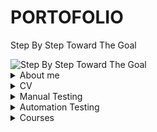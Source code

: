 # PORTOFOLIO
Step By Step Toward The Goal



<picture>
 <img alt="Step By Step Toward The Goal"  src="https://i.postimg.cc/dVdnF4s2/Screenshot-1.png">
</picture>


<details>
<summary>About me</summary>
 
 
 
 
<picture>
<img alt="Step By Step Toward The Goal"  src="https://i.postimg.cc/PrrBtXz4/Screenshot-4.png">
</picture>

 

I am a positive-thinking person who possesses two sides of power. On one hand, I am organised, structured and attentive to detail due to my background as electronic enginner and manual tester. And on the other, due to my personality, I love to communicate with people and solve problems.I believe that so far I have formed a knowledge base, a way of thinking, which will help me to progress in my career in the future.
I am a punctual person with good communication skills, as a result I integrate extremely easily in a group. I like to learn different new things, to apply them and I can say that I am one of the people oriented towards evolution, progress, everything acquired through the accumulation of knowledge and skills.
I like to respond to the challenge of new situations and I am convinced that I will be able to successfully meet the requirements of the job, because I am a dynamic, creative person, with a strategic and  communicative thinking.
If you consider that I am a candidate who meets the requirements for the position offered, I expect you to contact me by e-mail or telephone number to determine the details of our future collaboration.
</details>




<details>
<summary>CV</summary>
</details>



<details>
<summary>Manual Testing</summary>
 
 # CONTENT
 
 [CHECK IT OUT](https://github.com/PopaGeorgianVictor/PORTOFOLIO#check-it-out)
    
 [Test Planning](https://github.com/PopaGeorgianVictor/PORTOFOLIO#test-planning)
   * [Analize the product](https://github.com/PopaGeorgianVictor/PORTOFOLIO#analize-the-product)
   * [Develop Test Strategy](https://github.com/PopaGeorgianVictor/PORTOFOLIO#develop-test-strategy)
        - [Evaluate Situation](https://github.com/PopaGeorgianVictor/PORTOFOLIO#1-evaluate-situation)
        - [Identify Testing Type](https://github.com/PopaGeorgianVictor/PORTOFOLIO#2--identify-testing-type)
        - [Document Risk & Issues](https://github.com/PopaGeorgianVictor/PORTOFOLIO#3-document-risk--issues)
        - [Create Test Logistics](https://github.com/PopaGeorgianVictor/PORTOFOLIO#4-create-test-logistics)
   * [Define Test Objective](https://github.com/PopaGeorgianVictor/PORTOFOLIO#define-test-objective) 
   * [Define Test Criteria](https://github.com/PopaGeorgianVictor/PORTOFOLIO#define-test-criteria)
        - [Entry Criteria - definition on done](https://github.com/PopaGeorgianVictor/PORTOFOLIO#entry-criteria---definition-on-done)
        - [Exit Criteria - definition on ready](https://github.com/PopaGeorgianVictor/PORTOFOLIO#exit-criteria---definition-on-ready)
 
 [Test Analysis & Design](https://github.com/PopaGeorgianVictor/PORTOFOLIO#test-analysis--design)  
 
 [Test Implementations](https://github.com/PopaGeorgianVictor/PORTOFOLIO#test-implementations) 
 
 [Test Executation](https://github.com/PopaGeorgianVictor/PORTOFOLIO#test-executation) 
 
 [Bug Life Cycle](https://github.com/PopaGeorgianVictor/PORTOFOLIO#bug-life-cycle) 
 
 
 # CHECK IT OUT
 
[CHECK IT OUT](https://docs.google.com/spreadsheets/d/1HIpymEp777sx4xhyFXULMb06Nswx47x6xFSXpTJRZws/edit#gid=960777853)

  * can create test planning 
  * can create bug report
  * can perform manual functional and usability testing of web applications
  * can create test cases and execute them in a test management tool
  * can create bug reports for the defects found and link them with the appropriate requirement
  * can analyze efficiently functional documentation and point out the right questions to ensure that defects are found early
  * can apply test design techniques such as boundary value analisys, equivalence paritioning to derive test cases
  * gained hands-on experience by web testing applications 
  * familiar with Agile Methodology
 
 
 ## Test Planning
 
 
 <picture>
 <img alt="Step By Step Toward The Goal"  src="https://i.postimg.cc/qR27LLFQ/Screenshot-2.png">
</picture>
 
 
 ### Analize the product
       
 * Who will use the website ?
 * What is it used for ?
 * How will it work ?
 * What are software/ hardware the product uses ?
 
  <picture>
 <img alt="Step By Step Toward The Goal"  src="https://i.postimg.cc/Bvz0KKQp/Screenshot-3.png">
</picture>
 
 
 ###  Develop Test Strategy
 
 <picture>
 <img alt="Step By Step Toward The Goal"  src="https://i.postimg.cc/L63gBCpX/Screenshot-1.png">
</picture>
 
 
 #### 1. Evaluate Situation
  
 * the components of the system to be tested are defined as “in scope“ -  Functional Testing, Api Testing
 * the components of the system that will not be tested also need to be clearly defined as being “out of scope.” -  Database Testing, hardware & any other external interfaces
 
 #### 2.  Identify Testing Type
 
  <picture>
 <img alt="Step By Step Toward The Goal"  src="https://i.postimg.cc/NFq08YnV/Screenshot-2.png">
</picture>
 
 
 #### 3. Document Risk & Issues
 
 |Risk   | 	Mitigation  |
|-----:|---------------|
| Team member lack the required skills for website testing     |      Plan training course to skill up your members          |
|     The project schedule is too tight; it’s hard to complete this project on time |     Set test priority for each of the test activity        |
|    A lack of cooperation negatively affects your employees’ productivity   |      Encourage each team member in his task, and inspire them to greater efforts.       |
 |     Wrong budget estimate and cost overruns |          Establish the scope before beginning work, pay a lot of attention to project planning and constantly track and measure the progress    |

 #### 4. Create Test Logistics

 ##### 4.1 Who will test ?   
 
 * ability to understand customers point of view
 * strong desire for quality
 * attention to detail
 * good cooperation
 
 ##### 4.2 When will the test occur ?
 
 <picture>
 <img alt="Step By Step Toward The Goal"  src="https://i.postimg.cc/P5kW4p9X/Screenshot-3.png">
 </picture>
 
 
  ###  Define Test Objective
  
  * checking that whether website  functionality is working as expected without any error or bugs in real business environment
  * check that the external interface of the website such as UI is working as expected and & meet the customer need
  * verify the usability of the website
 
 ### Define Test Criteria
 
 ####  Entry Criteria - definition on done
 ####  Exit Criteria - definition on ready
 
  <picture>
 <img alt="Step By Step Toward The Goal"  src="https://i.postimg.cc/WzXTQDjJ/Screenshot-1.png">
 </picture>
 
 ## Test Analysis & Design
  
   * reviewing the test basis (such as requirements, software integrity level1(risk level), risk analysis reports, architecture, design, interface specifications)
   * evaluating testability of the test basis and test objects
   * identifying and prioritizing test conditions based on analysis of test items, the specification, behavior and structure of the software
   * designing and prioritizing high level test cases
   * identifying necessary test data to support the test conditions and test cases
   * designing the test environment setup and identifying any required infrastructure and tools
   * creating bi-directional traceability between test basis and test cases
 
  <picture>
 <img alt="Step By Step Toward The Goal"  src="https://i.postimg.cc/rpfGwTcX/Screenshot-2.png">
 </picture>
 
 ## Test Implementations
 
 * ensuring that the test environment is in place
 * ensuring every test case is well documented and reviewed
 * putting test environment in a state of readiness
 * checking against explicit and implicit entry criteria for the specified test level
 * describing test environment as well as test data in great detail
 * performing code acceptance check by running it on test environment
 
 
  ## Test Executation
 
  * PASS: test procedure is executed and the expected result is satisfied
  * FAIL: test procedure is executed and the expected result is not satisfied
  * INCONCLUSIVE: test procedure is executed and requires further analysis to have a clear result
  * BLOCK: test procedure cannot be executed due to the fact that at least one of the test case preconditions are not met
  * DEFERED: test procedure is not executed yet and deferred for a future test cycle/release for execution
  * IN PROGRESS: test procedure is currently being executed
  
 <picture>
 <img alt="Step By Step Toward The Goal"  src="https://i.postimg.cc/1XK5ntkR/Screenshot-1.png">
 </picture>
 
 
  ## Bug Life Cycle
 
 
 <picture>
 <img alt="Step By Step Toward The Goal"  src="https://i.postimg.cc/Wbqz2N3Z/Screenshot-2.png">
 </picture>
</details>

<details>
<summary>Automation Testing</summary>

 # CONTENT
 
 [CHECK IT OUT](https://github.com/PopaGeorgianVictor/PORTOFOLIO#check-it-out)
 

 [Variables. Data Types](https://github.com/PopaGeorgianVictor/PORTOFOLIO#variables-data-types)
   * [Basic rules for naming variables](https://github.com/PopaGeorgianVictor/PORTOFOLIO#basic-rules-for-naming-variables)
   * [Type() Function](https://github.com/PopaGeorgianVictor/PORTOFOLIO#type-function)
   * [String Format and Input Function](https://github.com/PopaGeorgianVictor/PORTOFOLIO#string-format-and-input-function)
 
  [Operators](https://github.com/PopaGeorgianVictor/PORTOFOLIO#operators)
   * [Arithmetic operators](https://github.com/PopaGeorgianVictor/PORTOFOLIO#arithmetic-operators)
   * [Assignment operators](https://github.com/PopaGeorgianVictor/PORTOFOLIO#assignment-operators)
   * [Comparison operators](https://github.com/PopaGeorgianVictor/PORTOFOLIO#comparison-operators)
   * [Logical operators](https://github.com/PopaGeorgianVictor/PORTOFOLIO#logical-operators)
   * [Identity operators](https://github.com/PopaGeorgianVictor/PORTOFOLIO#identity-operators)
   * [Membership operators](https://github.com/PopaGeorgianVictor/PORTOFOLIO#membership-operators)
   * [Bitwise operators](https://github.com/PopaGeorgianVictor/PORTOFOLIO#bitwise-operators)
 
 [Conditionals](https://github.com/PopaGeorgianVictor/PORTOFOLIO#conditionals)
   * [IF statement](https://github.com/PopaGeorgianVictor/PORTOFOLIO#we-can-only-use-if-statement-)
   * [IF and ELSE statements](https://github.com/PopaGeorgianVictor/PORTOFOLIO#we-can-use-if-and-else-statements-together-)
   * [IF ELIF and ELSE statements](https://github.com/PopaGeorgianVictor/PORTOFOLIO#we-can-use-one-or-more-elif-with-if-and-else-statements-)
   * [For Loop With If Statement](https://github.com/PopaGeorgianVictor/PORTOFOLIO#for-loop-with-if-statement)
   * [And / Or Operators with If Else](https://github.com/PopaGeorgianVictor/PORTOFOLIO#using-and--or-operators-with-python-if-else)
   * [Nested If Statements](https://github.com/PopaGeorgianVictor/PORTOFOLIO#nested-if-statements)
 
 [Lists](https://github.com/PopaGeorgianVictor/PORTOFOLIO#lists)
   * [Basics](https://github.com/PopaGeorgianVictor/PORTOFOLIO#basics)
   * [Methods](https://github.com/PopaGeorgianVictor/PORTOFOLIO#methods)
   * [Creation](https://github.com/PopaGeorgianVictor/PORTOFOLIO#creation)
   * [Type Function](https://github.com/PopaGeorgianVictor/PORTOFOLIO#type-function-1)
   * [The list() Constructor](https://github.com/PopaGeorgianVictor/PORTOFOLIO#the-list-constructor)
   * [Length](https://github.com/PopaGeorgianVictor/PORTOFOLIO#length)
   * [Access List Items](https://github.com/PopaGeorgianVictor/PORTOFOLIO#access-list-items)
   * [Check if Item Exists](https://github.com/PopaGeorgianVictor/PORTOFOLIO#check-if-item-exists)
   * [Change Item Value](https://github.com/PopaGeorgianVictor/PORTOFOLIO#change-item-value)
   * [Change a Range of Item Values](https://github.com/PopaGeorgianVictor/PORTOFOLIO#change-a-range-of-item-values)
   * [Insert Items](https://github.com/PopaGeorgianVictor/PORTOFOLIO#insert-items)
   * [Add Item](https://github.com/PopaGeorgianVictor/PORTOFOLIO#add-item)
   * [Remove Item](https://github.com/PopaGeorgianVictor/PORTOFOLIO#remove-item)
   * [Remove Specified Index](https://github.com/PopaGeorgianVictor/PORTOFOLIO#remove-specified-index)
   * [Delete](https://github.com/PopaGeorgianVictor/PORTOFOLIO#delete)
   * [Clear](https://github.com/PopaGeorgianVictor/PORTOFOLIO#clear)
   * [Loop Through a List](https://github.com/PopaGeorgianVictor/PORTOFOLIO#loop-through-a-list)
   * [Loop Through the Index Numbers](https://github.com/PopaGeorgianVictor/PORTOFOLIO#loop-through-the-index-numbers)
   * [Using a While Loop](https://github.com/PopaGeorgianVictor/PORTOFOLIO#using-a-while-loop)
   * [Looping Using List Comprehension](https://github.com/PopaGeorgianVictor/PORTOFOLIO#looping-using-list-comprehension)
   * [List Comprehension](https://github.com/PopaGeorgianVictor/PORTOFOLIO#list-comprehension)
   * [Sorting](https://github.com/PopaGeorgianVictor/PORTOFOLIO#sorting)
   * [Copy](https://github.com/PopaGeorgianVictor/PORTOFOLIO#copy)
   * [Join](https://github.com/PopaGeorgianVictor/PORTOFOLIO#join)
 
 [Tuples](https://github.com/PopaGeorgianVictor/PORTOFOLIO#tuples)
   * [Basics](https://github.com/PopaGeorgianVictor/PORTOFOLIO#basics-1)
   * [Creation](https://github.com/PopaGeorgianVictor/PORTOFOLIO#creation-1)
   * [Length](https://github.com/PopaGeorgianVictor/PORTOFOLIO#length-1)
   * [Access Tuple Items](https://github.com/PopaGeorgianVictor/PORTOFOLIO#access-tuple-items)
   * [Update](https://github.com/PopaGeorgianVictor/PORTOFOLIO#update)
   * [Remove](https://github.com/PopaGeorgianVictor/PORTOFOLIO#remove)
   * [Unpack](https://github.com/PopaGeorgianVictor/PORTOFOLIO#unpack)
   * [Loop](https://github.com/PopaGeorgianVictor/PORTOFOLIO#loop)
   * [Join](https://github.com/PopaGeorgianVictor/PORTOFOLIO#join-1)
   * [Methods](https://github.com/PopaGeorgianVictor/PORTOFOLIO#methods-1)
 
 
 [Sets](https://github.com/PopaGeorgianVictor/PORTOFOLIO#sets)
   * [Basics](https://github.com/PopaGeorgianVictor/PORTOFOLIO#basics-2)
   * [Creation](https://github.com/PopaGeorgianVictor/PORTOFOLIO#creation-2)
   * [Length](https://github.com/PopaGeorgianVictor/PORTOFOLIO#length-2)
   * [Access Set Items](https://github.com/PopaGeorgianVictor/PORTOFOLIO#access-set-items)
   * [Add Items](https://github.com/PopaGeorgianVictor/PORTOFOLIO#add-items)
   * [Remove](https://github.com/PopaGeorgianVictor/PORTOFOLIO#remove-1)
   * [Loop](https://github.com/PopaGeorgianVictor/PORTOFOLIO#loop-1)
   * [Join](https://github.com/PopaGeorgianVictor/PORTOFOLIO#join-2)
   * [Methods](https://github.com/PopaGeorgianVictor/PORTOFOLIO#methods-2)
   
 
 
   
  
        
        
 
 
  
 # CHECK IT OUT
 
[CHECK IT OUT](https://github.com/PopaGeorgianVictor/HOMEWORK)
 
 * knowledge about Python Programming
 * able to write simple functions and algorithms
 * able to comprehend easy codes
 * knowledge about OOP
 * knowledge about Selenium WebDriver
 * knowledge about API Testing
 * knowledge about BDD
 * develop framework for automated testing
 * working with PyCharm IDE
 
   <picture>
 <img alt="Step By Step Toward The Goal"  src="https://i.postimg.cc/s2z3dhx6/Screenshot-1.png">
 </picture>
 
 
 # Variables. Data Types 
 
 <picture>
 <img alt="Step By Step Toward The Goal"  src="https://i.postimg.cc/28KSLy6T/Screenshot-1.png">
 </picture>
 
 * python variables are the containers that we store data values in them
 * when we assing this value, the variable is automatically created
 * we can assign a number, a string, a list, a tuple, a set, a dictionary  to python variables
 * we can change the value of a variable multiple times in our code
 * while we assign a value to the variables, if it is the same value, we can do this in one line
 * variables can be overwritten
 * data types are properties of variables, functions or methods that instruct the system about the stored value (for variables) or the returned result (for functions and    methods)
 
 
 <picture>
 <img alt="Step By Step Toward The Goal"  src="https://i.postimg.cc/cLdPZyfW/Screenshot-1.png">
 </picture>
 
 
 <picture>
 <img alt="Step By Step Toward The Goal"  src="https://i.postimg.cc/cLfPG1vX/Screenshot-1.png">
 </picture>
 
 
 <picture>
 <img alt="Step By Step Toward The Goal"  src="https://i.postimg.cc/Rh3c5FZF/Screenshot-3.png">
 </picture>
 
 
 <picture>
 <img alt="Step By Step Toward The Goal"  src="https://i.postimg.cc/zXwX0NJY/Screenshot-1.png">
 </picture>
 
## Basic rules for naming variables:

* it must start with a lowercase letter
* it must not have spaces - if the variable name consists of several words, then the variable name can follow the camelCase or snake_case format
* it must not start with numbers
* it must not start with special characters
 
  
 <picture>
 <img alt="Step By Step Toward The Goal"  src="https://i.postimg.cc/pXMD1KFh/Screenshot-2.png">
 </picture>

 
 ## Type() Function
 
  <picture>
 <img alt="Step By Step Toward The Goal"  src="https://i.postimg.cc/fRN7rm1q/Screenshot-1.png">
 </picture>
 
 
 ## String Format and Input Function
 
   <picture>
 <img alt="Step By Step Toward The Goal"  src="https://i.postimg.cc/1tZRw0XP/Screenshot-1.png">
 </picture>


# Operators
 
 ## There are different python operators. We can divide them into seven categories like below:
 
  
 * Arithmetic operators
 * Assignment operators
 * Comparison operators
 * Logical operators
 * Identity operators
 * Membership operators
 * Bitwise operators
 
 ##  Arithmetic operators
 <picture>
 <img alt="Step By Step Toward The Goal"  src="https://i.postimg.cc/4NHJ40yS/Screenshot-1.png">
 </picture>
 
 ## Assignment operators
 
 <picture>
 <img alt="Step By Step Toward The Goal"  src="https://i.postimg.cc/pX81VNbr/Screenshot-1.png">
 </picture>
 
 ## Comparison operators
 
 <picture>
 <img alt="Step By Step Toward The Goal"  src="https://i.postimg.cc/Jtw63xJR/Screenshot-1.png">
 </picture>
 
 ## Logical operators
 
 ### To combine conditional statements, we use python logical operators. There are three logical operators in python. These are:
 
 * and operator returns True, if both statements are true
 * or operator returns True, if one of the statements is true
 * not operator reverse the result, returns False if the result is true
 
 <picture>
 <img alt="Step By Step Toward The Goal"  src="https://i.postimg.cc/437mh1J8/317014639-5554931907888785-2170159366802940526-n.jpg">
 </picture>
 
   
 <picture>
 <img alt="Step By Step Toward The Goal"  src="https://i.postimg.cc/Dzn77dSJ/Screenshot-1.png">
 </picture>
 
 
 ## Identity operators
 
 ### Python Identity Operators are the operators that are used to compare the objects. This is not only a comparison about their value, but also their location in the memory. These operators check that if they are the same object or not. Below, you can find these Python Identity Operators
 
 * is operator checks that if both objects are the same object. If yes, it returns True
 * is not operator checks that if both objects are different objects. If yes, it returns True
 
 <picture>
 <img alt="Step By Step Toward The Goal"  src="https://i.postimg.cc/C1HNW8R4/Screenshot-1.png">
 </picture>
 
 
 ## Membership operators
 
 ### Python Membership Operators are used to check the members of a sequence. To do this, it uses two operators:
 
 * in operator returns True, if it finds the value as a member in the sequence
 * not in operator return True, if it do not find the value as a members in the sequence
 
  <picture>
 <img alt="Step By Step Toward The Goal"  src="https://i.postimg.cc/htgRQkmy/Screenshot-1.png">
 </picture>
 
 
 ## Bitwise operators
 
 ### Lastly, we will talk about Bitwise operators of python. These operators are used to compare binary numbers in python programming
 
 * & AND   - Sets each bit to 1 if both bits are 1
 * | OR    - Sets each bit to 1 if one of two bits is 1
 * ^ XOR   -  Sets each bit to 1 if only one of two bits is 1 
 * ~ NOT   -  Inverts all the bits
 * '<<' Zero fill left shift  - Shift left by pushing zeros in from the right and let the leftmost bits fall off
 * '>>' Signed right shift  - Shift right by pushing copies of the leftmost bit in from the left, and let the rightmost bits fall off
 
 
 # Conditionals
 
 <picture>
 <img alt="Step By Step Toward The Goal"  src="https://i.postimg.cc/fTSYSFs9/Screenshot-1.png">
 </picture>
 
 * in Python one of the most used statements is Python If Else or Python Else If statements
 * with these statements we check special conditions and according to this condition, we do something
 * the usage of this statements can be differently like below
 
 ## We can only use if statement :
 
 <picture>
 <img alt="Step By Step Toward The Goal"  src="https://i.postimg.cc/GtLbY9Hp/Screenshot-2.png">
 </picture>
 
 
 
 <picture>
 <img alt="Step By Step Toward The Goal"  src="https://i.postimg.cc/N0pRh2m6/Screenshot-2.png">
 </picture>
 
 ### We can use if and else statements together :
 
 <picture>
 <img alt="Step By Step Toward The Goal"  src="https://i.postimg.cc/BnDRS4n7/Screenshot-1.png">
 </picture>
 
  <picture>
 <img alt="Step By Step Toward The Goal"  src="https://i.postimg.cc/J4Z7HwTv/Screenshot-1.png">
 </picture>

 
  <picture>
 <img alt="Step By Step Toward The Goal"  src="https://i.postimg.cc/zGdf8C2G/Screenshot-2.png">
 </picture>
 
  <picture>
 <img alt="Step By Step Toward The Goal"  src="https://i.postimg.cc/SxnBYcNs/Screenshot-1.png">
 </picture>
 
 
 ## We can use one or more elif with if and else statements :
 
 <picture>
 <img alt="Step By Step Toward The Goal"  src="https://i.postimg.cc/029Zb4qn/Screenshot-1.png">
 </picture>
 
 <picture>
 <img alt="Step By Step Toward The Goal"  src="https://i.postimg.cc/d0WpQKfz/Screenshot-3.png">
 </picture>
 
 <picture>
 <img alt="Step By Step Toward The Goal"  src="https://i.postimg.cc/NFvt6cx5/Screenshot-1.png">
 </picture>
 
  <picture>
 <img alt="Step By Step Toward The Goal"  src="https://i.postimg.cc/zvYLV4bk/Screenshot-1.png">
 </picture>
 
 <picture>
 <img alt="Step By Step Toward The Goal"  src="https://i.postimg.cc/T1QRfsr1/Screenshot-2.png">
 </picture>
 
 ## For Loop With If Statement 
 
 <picture>
 <img alt="Step By Step Toward The Goal"  src="https://i.postimg.cc/Gm09hWDg/Screenshot-4.png">
 </picture>
 
 
  <picture>
 <img alt="Step By Step Toward The Goal"  src="https://i.postimg.cc/9FQsw0dr/Screenshot-1.png">
 </picture>
 
   <picture>
 <img alt="Step By Step Toward The Goal"  src="https://i.postimg.cc/c4ZtRKTM/Screenshot-2.png">
 </picture>
 
 ## Using And / Or Operators with Python If Else 
 
 * sometimes we need to check one more condition in the if statements(there are two operators that we us efor this purposes, one of them is “and”, the other one is “or”)
 * with “and” operator, we check the given conditions and if both the conditions are provided, then the body of the if statement runs
 * with “or” operator, we check the given conditions and if one of them is provided, then the body of the if statament runs
 
 <picture>
 <img alt="Step By Step Toward The Goal"  src="https://i.postimg.cc/vHg9HRPC/Screenshot-3.png">
 </picture>
 


  <picture>
 <img alt="Step By Step Toward The Goal"  src="https://i.postimg.cc/ZRh2J9Gn/Screenshot-1.png">
 </picture>
 
 
 
 ## Nested If Statements
 
 * nested If Statements are the if statemetns used in another if statements
 * we can use multiple if statements inside another if statements
 
 
  <picture>
 <img alt="Step By Step Toward The Goal"  src="https://i.postimg.cc/zBscxyj8/Screenshot-1.png">
 </picture>
 
   <picture>
 <img alt="Step By Step Toward The Goal"  src="https://i.postimg.cc/FRNf3pt4/Screenshot-2.png">
 </picture>
 
   <picture>
 <img alt="Step By Step Toward The Goal"  src="https://i.postimg.cc/YqKSW8Qy/Screenshot-3.png">
 </picture>
 
 # Lists
 
 
 ## Basics
 
 * list is created with a Square Brackets []
 * the items belong to this list is added into these square brackets with commas (,)
 * list items are ordered(items have a defined order, and that order will not change) 
 * list items are changeable(we can change, add, and remove items in a list after it has been created)
 * allow duplicate values(since lists are indexed, lists can have items with the same value)
 * list items are indexed, the first item has index [0], the second item has index [1] etc.
 
 ## Methods
 
  <picture>
 <img alt="Step By Step Toward The Goal"  src="https://i.postimg.cc/MZy3Y6xV/Screenshot-3.png">
 </picture>
 
 ## Creation
 
 <picture>
 <img alt="Step By Step Toward The Goal"  src="https://i.postimg.cc/g2Hzq93B/Screenshot-7.png">
 </picture>
 
  <picture>
 <img alt="Step By Step Toward The Goal"  src="https://i.postimg.cc/4xWS6wFT/Screenshot-8.png">
 </picture>
 
 ## Type Function
 
  <picture>
 <img alt="Step By Step Toward The Goal"  src="https://i.postimg.cc/HWrGzrqy/Screenshot-1.png">
 </picture>
 
 ## The list() Constructor
 
   <picture>
 <img alt="Step By Step Toward The Goal"  src="https://i.postimg.cc/dtqJBs9P/Screenshot-2.png">
 </picture>
 
 
 ## Length 
 
 <picture>
 <img alt="Step By Step Toward The Goal"  src="https://i.postimg.cc/bYSbBMjp/Screenshot-1.png">
 </picture>
 
 ## Access List Items
 
  <picture>
 <img alt="Step By Step Toward The Goal"  src="https://i.postimg.cc/132XWBMg/Screenshot-3.png">
 </picture>
 
   <picture>
 <img alt="Step By Step Toward The Goal"  src="https://i.postimg.cc/DfrCnYXT/Screenshot-4.png">
 </picture>
 
  <picture>
 <img alt="Step By Step Toward The Goal"  src="https://i.postimg.cc/xCMS0yK4/Screenshot-1.png">
 </picture>
 
   <picture>
 <img alt="Step By Step Toward The Goal"  src="https://i.postimg.cc/rm1FhLYs/Screenshot-2.png">
 </picture>
 
 
   <picture>
 <img alt="Step By Step Toward The Goal"  src="https://i.postimg.cc/LXDh9pk7/Screenshot-3.png">
 </picture>
 
 
   <picture>
 <img alt="Step By Step Toward The Goal"  src="https://i.postimg.cc/LXDh9pk7/Screenshot-3.png">
 </picture>
 
 ## Check if Item Exists
 
   <picture>
 <img alt="Step By Step Toward The Goal"  src="https://i.postimg.cc/d0v4p25B/Screenshot-1.png">
 </picture>
 
 ## Change Item Value
 
   <picture>
 <img alt="Step By Step Toward The Goal"  src="https://i.postimg.cc/7YSxN4d2/Screenshot-2.png">
 </picture>
 
 ## Change a Range of Item Values
 
  <picture>
 <img alt="Step By Step Toward The Goal"  src="https://i.postimg.cc/7YSxN4d2/Screenshot-2.png">
 </picture>
 
  <picture>
 <img alt="Step By Step Toward The Goal"  src="https://i.postimg.cc/GhnBRX1v/Screenshot-1.png">
 </picture>
 
  <picture>
 <img alt="Step By Step Toward The Goal"  src="https://i.postimg.cc/QMf5x1qh/Screenshot-2.png">
 </picture>
 
 ## Insert Items
 
  <picture>
 <img alt="Step By Step Toward The Goal"  src="https://i.postimg.cc/fTxNdhgg/Screenshot-3.png">
 </picture>
 
 
 
  ## Add Item
 
  <picture>
 <img alt="Step By Step Toward The Goal"  src="https://i.postimg.cc/Qx4FNJD0/Screenshot-1.png">
 </picture>
 
 ## Remove Item
 
  <picture>
 <img alt="Step By Step Toward The Goal"  src="https://i.postimg.cc/J4fWQs5R/Screenshot-2.png">
 </picture>
 
 ## Remove Specified Index
 
  <picture>
 <img alt="Step By Step Toward The Goal"  src="https://i.postimg.cc/nLdjtm47/Screenshot-4.png">
 </picture>
 
 ## Delete 
 
  <picture>
 <img alt="Step By Step Toward The Goal"  src="https://i.postimg.cc/26cKv046/Screenshot-5.png">
 </picture>
 
 ## Clear 
 
  <picture>
 <img alt="Step By Step Toward The Goal"  src="https://i.postimg.cc/j5bmRGcp/Screenshot-1.png">
 </picture>
 
 ## Loop Through a List
 
  <picture>
 <img alt="Step By Step Toward The Goal"  src="https://i.postimg.cc/3x2Z3Wqw/Screenshot-2.png">
 </picture>
 
 ## Loop Through the Index Numbers
 
  <picture>
 <img alt="Step By Step Toward The Goal"  src="https://i.postimg.cc/tCx3zYpz/Screenshot-3.png">
 </picture>
 
 ## Using a While Loop
 
  <picture>
 <img alt="Step By Step Toward The Goal"  src="https://i.postimg.cc/prGPh21h/Screenshot-4.png">
 </picture>
 
 ## Looping Using List Comprehension
 
  <picture>
 <img alt="Step By Step Toward The Goal"  src="https://i.postimg.cc/8zg0d8Qj/Screenshot-5.png">
 </picture>
 
 ## List Comprehension
 
 
  <picture>
 <img alt="Step By Step Toward The Goal"  src="https://i.postimg.cc/nLb9ckm8/Screenshot-6.png">
 </picture>

  <picture>
 <img alt="Step By Step Toward The Goal"  src="https://i.postimg.cc/NGDX7Syp/Screenshot-7.png">
 </picture>
 
  <picture>
 <img alt="Step By Step Toward The Goal"  src="https://i.postimg.cc/mrWhGyzP/Screenshot-1.png">
 </picture>
 
  <picture>
 <img alt="Step By Step Toward The Goal"  src="https://i.postimg.cc/SNpyRxQP/Screenshot-2.png">
 </picture>
 
  <picture>
 <img alt="Step By Step Toward The Goal"  src="https://i.postimg.cc/137hGmPs/Screenshot-3.png">
 </picture>
 
  <picture>
 <img alt="Step By Step Toward The Goal"  src="https://i.postimg.cc/tC9L8Z49/Screenshot-4.png">
 </picture>
 
  <picture>
 <img alt="Step By Step Toward The Goal"  src="https://i.postimg.cc/7PnR1HMd/Screenshot-5.png">
 </picture>
 
  <picture>
 <img alt="Step By Step Toward The Goal"  src="https://i.postimg.cc/SxM7rVbR/Screenshot-6.png">
 </picture>
 
 ## Sorting
 
   <picture>
 <img alt="Step By Step Toward The Goal"  src="https://i.postimg.cc/5ywNB8QQ/Screenshot-3.png">
 </picture>
 
   <picture>
 <img alt="Step By Step Toward The Goal"  src="https://i.postimg.cc/wB6J7TPk/Screenshot-4.png">
 </picture>
 
 
   <picture>
 <img alt="Step By Step Toward The Goal"  src="https://i.postimg.cc/PrWQxcJT/Screenshot-5.png">
 </picture>
 
 
   <picture>
 <img alt="Step By Step Toward The Goal"  src="https://i.postimg.cc/DzgNX0zf/Screenshot-6.png">
 </picture>
 
 ## Copy 
 
 ### We cannot copy a list simply by typing list2 = list1, because: list2 will only be a reference to list1, and changes made in list1 will automatically also be made in list2
 
   <picture>
 <img alt="Step By Step Toward The Goal"  src="https://i.postimg.cc/pryhGV4x/Screenshot-1.png">
 </picture>
 
  <picture>
 <img alt="Step By Step Toward The Goal"  src="https://i.postimg.cc/C5j16Z73/Screenshot-2.png">
 </picture>
 
 ## Join
 
### There are several ways to join, or concatenate, two or more lists in Python
 
   <picture>
 <img alt="Step By Step Toward The Goal"  src="https://i.postimg.cc/8Pck60g8/Screenshot-1.png">
 </picture>
 
   <picture>
 <img alt="Step By Step Toward The Goal"  src="https://i.postimg.cc/65tnxwZr/Screenshot-3.png">
 </picture>
 
   <picture>
 <img alt="Step By Step Toward The Goal"  src="https://i.postimg.cc/bJwWB4Tp/Screenshot-1.png">
 </picture>
 
   <picture>     
 <img alt="Step By Step Toward The Goal"  src="https://i.postimg.cc/F15PN6jf/Screenshot-2.png">
 </picture>

 
 
 
 # Tuples
 
 ## Basics
 
 * can be created with round brackets
 * are used to store multiple items in a single variable
 * items are ordered(means that the items have a defined order, and that order will not change)
 * are unchangeable(meaning that we cannot change, add or remove items after the tuple has been created)
 * items are indexed, the first item has index [0], the second item has index [1] etc.
 * allow duplicates values
 
##  Creation
 
   <picture>
 <img alt="Step By Step Toward The Goal"  src="https://i.postimg.cc/TPvcmdr4/Screenshot-7.png">
 </picture>
 
  <picture>
 <img alt="Step By Step Toward The Goal"  src="https://i.postimg.cc/CLzGZBfN/Screenshot-1.png">
 </picture>
 
   <picture>
 <img alt="Step By Step Toward The Goal"  src="https://i.postimg.cc/ZRWfJ7Z8/Screenshot-2.png">
 </picture>
 
   <picture>
 <img alt="Step By Step Toward The Goal"  src="https://i.postimg.cc/PqFJtdnN/Screenshot-4.png">
 </picture>
 
 ## Length
 
   <picture>
 <img alt="Step By Step Toward The Goal"  src="https://i.postimg.cc/6q1TQwvM/Screenshot-1.png">
 </picture>
 
 ## Access Tuple Items
 
 ### We can access tuple items by referring to the index number, inside square brackets
 
 <picture>
 <img alt="Step By Step Toward The Goal"  src="https://i.postimg.cc/Xv8sDDFV/Screenshot-2.png">
 </picture>
 
  <picture>
 <img alt="Step By Step Toward The Goal"  src="https://i.postimg.cc/63812f2t/Screenshot-3.png">
 </picture>
 
  <picture>
 <img alt="Step By Step Toward The Goal"  src="https://i.postimg.cc/rFsC8w42/Screenshot-4.png">
 </picture>
 
  <picture>
 <img alt="Step By Step Toward The Goal"  src="https://i.postimg.cc/kXN6Pr1P/Screenshot-5.png">
 </picture>
 
  <picture>
 <img alt="Step By Step Toward The Goal"  src="https://i.postimg.cc/TwQ74NzV/Screenshot-6.png">
 </picture>
 
  <picture>
 <img alt="Step By Step Toward The Goal"  src="https://i.postimg.cc/NFDY56Ps/Screenshot-1.png">
 </picture>
 
  <picture>
 <img alt="Step By Step Toward The Goal"  src="https://i.postimg.cc/QxFnBgzf/Screenshot-2.png">
 </picture>
 
 ## Update
 
 * once a tuple is created, you cannot change its values. Tuples are unchangeable, or immutable as it also is called
 * but there is a workaround. You can convert the tuple into a list, change the list, and convert the list back into a tuple
 
  <picture>
 <img alt="Step By Step Toward The Goal"  src="https://i.postimg.cc/4dkRNLwk/Screenshot-1.png">
 </picture>
 
 ### Since tuples are immutable, they do not have a build-in append() method, but there are other ways to add items to a tuple
   - convert into a list: Just like the workaround for changing a tuple, you can convert it into a list, add your item(s), and convert it back into a tuple
   - add tuple to a tuple. We are allowed to add tuples to tuples, so if you want to add one item, (or many), create a new tuple with the item(s), and add it to the existing tuple
 
   <picture>
 <img alt="Step By Step Toward The Goal"  src="https://i.postimg.cc/htvX9vn4/Screenshot-2.png">
 </picture>
 
   <picture>
 <img alt="Step By Step Toward The Goal"  src="https://i.postimg.cc/4dg4FND9/Screenshot-3.png">
 </picture>
 
 ### When creating a tuple with only one item, remember to include a comma after the item, otherwise it will not be identified as a tuple
 
 ## Remove
 
 ### Tuples are unchangeable, so you cannot remove items from it, but you can use the same workaround as we used for changing and adding tuple items
 
   <picture>
 <img alt="Step By Step Toward The Goal"  src="https://i.postimg.cc/nhFPT8Sh/Screenshot-4.png">
 </picture>
 
 ## Unpack
 
 * when we create a tuple, we normally assign values to it. This is called "packing" a tuple
 * but, in Python, we are also allowed to extract the values back into variables. This is called "unpacking"
 
   <picture>
 <img alt="Step By Step Toward The Goal"  src="https://i.postimg.cc/3wRpt9HG/Screenshot-5.png">
 </picture>
 
   <picture>
 <img alt="Step By Step Toward The Goal"  src="https://i.postimg.cc/8c5zSXtd/Screenshot-6.png">
 </picture>
 
   <picture>
 <img alt="Step By Step Toward The Goal"  src="https://i.postimg.cc/0QNsMMDP/Screenshot-7.png">
 </picture>
 
  
 ## Loop 
 
   <picture>
 <img alt="Step By Step Toward The Goal"  src="https://i.postimg.cc/1Xm8vh4s/Screenshot-1.png">
 </picture>
 
   <picture>
 <img alt="Step By Step Toward The Goal"  src="https://i.postimg.cc/q7G0jtK6/Screenshot-2.png">
 </picture>
 
   <picture>
 <img alt="Step By Step Toward The Goal"  src="https://i.postimg.cc/xT41rbqw/Screenshot-1.png">
 </picture>
 
 ## Join 
 
   <picture>
 <img alt="Step By Step Toward The Goal"  src="https://i.postimg.cc/LXCrqjdR/Screenshot-2.png">
 </picture>
 
   <picture>
 <img alt="Step By Step Toward The Goal"  src="https://i.postimg.cc/yxWW9hkT/Screenshot-3.png">
 </picture>
 
 ## Methods
 
   <picture>
 <img alt="Step By Step Toward The Goal"  src="https://i.postimg.cc/br6CVPYh/Screenshot-4.png">
 </picture>
 
 
 # Sets
 
 ## Basics
 
 * are written with curly brackets
 * are used to store multiple items in a single variable
 * are unordered(items in a set do not have a defined order, so we cannot be sure in which order the items will appear)
 * items can appear in a different order every time you use them, and cannot be referred to by index or key
 * are unchangeable(that we cannot change the items after the set has been created, but we can remove items and add new items)
 * duplicates not allowed(cannot have two items with the same value, duplicate values will be ignored)
 
 
 ## Creation
 
  <picture>
 <img alt="Step By Step Toward The Goal"  src="https://i.postimg.cc/76P0b2Dx/Screenshot-5.png">
 </picture>
 
 
   <picture>
 <img alt="Step By Step Toward The Goal"  src="https://i.postimg.cc/bYBXHZLr/Screenshot-1.png">
 </picture>
 
 
 ## Length
 
   <picture>
 <img alt="Step By Step Toward The Goal"  src="https://i.postimg.cc/wvY5dQ6M/Screenshot-2.png">
 </picture>
 
 
 ## Access Set Items
 
  <picture>
 <img alt="Step By Step Toward The Goal"  src="https://i.postimg.cc/NfGMLJbT/Screenshot-3.png">
 </picture>
 
 ## Add Items
 
 * once a set is created, we cannot change its items, but you can add new items
 
  <picture>
 <img alt="Step By Step Toward The Goal"  src="https://i.postimg.cc/h4dwTcZR/Screenshot-4.png">
 </picture>
 
   <picture>
 <img alt="Step By Step Toward The Goal"  src="https://i.postimg.cc/rpqcYzb4/Screenshot-5.png">
 </picture>
 
   <picture>
 <img alt="Step By Step Toward The Goal"  src="https://i.postimg.cc/x8LN3chZ/Screenshot-6.png">
 </picture>
 
 ## Remove
 
 ### To remove an item in a set, use the remove(), or the discard() method
 
   <picture>
 <img alt="Step By Step Toward The Goal"  src="https://i.postimg.cc/633hcLfm/Screenshot-7.png">
 </picture>
 
  <picture>
 <img alt="Step By Step Toward The Goal"  src="https://i.postimg.cc/vBf53q6X/Screenshot-8.png">
 </picture>
 
  <picture>
 <img alt="Step By Step Toward The Goal"  src="https://i.postimg.cc/cC60djMB/Screenshot-9.png">
 </picture>
 
   <picture>
 <img alt="Step By Step Toward The Goal"  src="https://i.postimg.cc/0NQsYFhR/Screenshot-10.png">
 </picture>
 
 ## Loop
 
 <picture>
 <img alt="Step By Step Toward The Goal"  src="https://i.postimg.cc/MKTNrVdV/Screenshot-11.png">
 </picture>
 
 ## Join
 
 ### We can use the union() method that returns a new set containing all items from both sets, or the update() method that inserts all the items from one set into another
 
   <picture>
 <img alt="Step By Step Toward The Goal"  src="https://i.postimg.cc/fW34C15D/Screenshot-12.png">
 </picture>
 
   <picture>
 <img alt="Step By Step Toward The Goal"  src="https://i.postimg.cc/CKfDmhZb/Screenshot-1.png">
 </picture>
 
 ### Both union() and update() will exclude any duplicate items
 
  <picture>
 <img alt="Step By Step Toward The Goal"  src="https://i.postimg.cc/vHMJyDbH/Screenshot-2.png">
 </picture>
 
   <picture>
 <img alt="Step By Step Toward The Goal"  src="https://i.postimg.cc/0NdSLtfN/Screenshot-3.png">
 </picture>
 
   <picture>
 <img alt="Step By Step Toward The Goal"  src="https://i.postimg.cc/QMx5ZQnk/Screenshot-4.png">
 </picture>
 
   <picture>
 <img alt="Step By Step Toward The Goal"  src="https://i.postimg.cc/2j45Tq0z/Screenshot-5.png">
 </picture>
 
 ## Methods
 
   <picture>
 <img alt="Step By Step Toward The Goal"  src="https://i.postimg.cc/LX3rgMVM/Screenshot-6.png">
 </picture>
 
 
 
 # Dictionaries
 
 ## Basics
 
 * are written with curly brackets, and have keys and values
 * items are ordered, changeable, and does not allow duplicates
 * items are presented in key:value pairs, and can be referred to by using the key name
 
 
 ## Creation
 
 
 
   <picture>
 <img alt="Step By Step Toward The Goal"  src="https://i.postimg.cc/vHzgGPxg/Screenshot-7.png">
 </picture>
 
   <picture>
 <img alt="Step By Step Toward The Goal"  src="https://i.postimg.cc/Px5hz4rc/Screenshot-1.png">
 </picture>
 
   <picture>
 <img alt="Step By Step Toward The Goal"  src="https://i.postimg.cc/vZC3vH8d/Screenshot-2.png">
 </picture>
 
 ## Length
 
   <picture>
 <img alt="Step By Step Toward The Goal"  src="https://i.postimg.cc/CMj5hvnC/Screenshot-3.png">
 </picture>
 
 ## Accessing Items
 
 ### We can access the items of a dictionary by referring to its key name, inside square brackets
   <picture>
 <img alt="Step By Step Toward The Goal"  src="https://i.postimg.cc/Y9SZSN7z/Screenshot-4.png">
 </picture>
 
   <picture>
 <img alt="Step By Step Toward The Goal"  src="https://i.postimg.cc/3xnPQb5x/Screenshot-1.png">
 </picture>
 
   <picture>
 <img alt="Step By Step Toward The Goal"  src="https://i.postimg.cc/gjHgqnG2/Screenshot-2.png">
 </picture>
 
 ### The list of the keys is a view of the dictionary, meaning that any changes done to the dictionary will be reflected in the keys list
   <picture>
 <img alt="Step By Step Toward The Goal"  src="https://i.postimg.cc/VN5sxCh2/Screenshot-3.png">
 </picture>
 
   <picture>
 <img alt="Step By Step Toward The Goal"  src="https://i.postimg.cc/tCmMrnhs/Screenshot-4.png">
 </picture>
 
 ### The list of the values is a view of the dictionary, meaning that any changes done to the dictionary will be reflected in the values list
   <picture>
 <img alt="Step By Step Toward The Goal"  src="https://i.postimg.cc/VkQjLYw7/Screenshot-5.png">
 </picture>
 
 ## Change 
 
  <picture>
 <img alt="Step By Step Toward The Goal"  src="https://i.postimg.cc/pVkWLkt3/Screenshot-6.png">
 </picture>
 
  <picture>
 <img alt="Step By Step Toward The Goal"  src="https://i.postimg.cc/ZYQQHyPC/Screenshot-7.png">
 </picture>
 
 
 ## Add 
 
  <picture>
 <img alt="Step By Step Toward The Goal"  src="https://i.postimg.cc/fy5mHdpk/Screenshot-1.png">
 </picture>
 
   <picture>
 <img alt="Step By Step Toward The Goal"  src="https://i.postimg.cc/h4CX5KhJ/Screenshot-2.png">
 </picture>
 
 ## Remove
 
   <picture>
 <img alt="Step By Step Toward The Goal"  src="https://i.postimg.cc/HL2Y8tyJ/Screenshot-3.png">
 </picture>
 
   <picture>
 <img alt="Step By Step Toward The Goal"  src="https://i.postimg.cc/2STjVwv1/Screenshot-4.png">
 </picture>
 
   <picture>
 <img alt="Step By Step Toward The Goal"  src="https://i.postimg.cc/CLxS989Y/Screenshot-5.png">
 </picture>
 
 ## Loop
 
 ### We can loop through a dictionary by using a for loop
 
 * when looping through a dictionary, the return value are the keys of the dictionary, but there are methods to return the values as well
 

   <picture>
 <img alt="Step By Step Toward The Goal"  src="https://i.postimg.cc/nrTyhCym/Screenshot-1.png">
 </picture>
 
   <picture>
 <img alt="Step By Step Toward The Goal"  src="https://i.postimg.cc/cHvhn6tY/Screenshot-2.png">
 </picture>
 
   <picture>
 <img alt="Step By Step Toward The Goal"  src="https://i.postimg.cc/q7yMMxjC/Screenshot-3.png">
 </picture>
 
   <picture>
 <img alt="Step By Step Toward The Goal"  src="https://i.postimg.cc/g01XgK2M/Screenshot-4.png">
 </picture>
 
   <picture>
 <img alt="Step By Step Toward The Goal"  src="https://i.postimg.cc/2SptNsXm/Screenshot-5.png">
 </picture>
 
 ## Copy
 
 ### We cannot copy a dictionary simply by typing dict2 = dict1, because: dict2 will only be a reference to dict1, and changes made in dict1 will automatically also be made in dict2
 
   <picture>
 <img alt="Step By Step Toward The Goal"  src="https://i.postimg.cc/Gh2yDTft/Screenshot-1.png">
 </picture>
 
   <picture>
 <img alt="Step By Step Toward The Goal"  src="https://i.postimg.cc/7YmjBdXX/Screenshot-2.png">
 </picture>
 
 ## Nested
 
 ### A dictionary can contain dictionaries, this is called nested dictionaries
   <picture>
 <img alt="Step By Step Toward The Goal"  src="https://i.postimg.cc/YCJ73TqZ/Screenshot-3.png">
 </picture>
 
 ### Or, if we want to add three dictionaries into a new dictionary
   <picture>
 <img alt="Step By Step Toward The Goal"  src="https://i.postimg.cc/rwhj2LtZ/Screenshot-4.png">
 </picture>
 
 ## Methods
  <picture>
 <img alt="Step By Step Toward The Goal"  src="https://i.postimg.cc/fyJZ5sm4/Screenshot-1.png">
 </picture>
 
  <picture>
 <img alt="Step By Step Toward The Goal"  src="">
 </picture>
 
  <picture>
 <img alt="Step By Step Toward The Goal"  src="">
 </picture>
 
  <picture>
 <img alt="Step By Step Toward The Goal"  src="">
 </picture>
 
  <picture>
 <img alt="Step By Step Toward The Goal"  src="">
 </picture>
 
  <picture>
 <img alt="Step By Step Toward The Goal"  src="">
 </picture>
 
  <picture>
 <img alt="Step By Step Toward The Goal"  src="">
 </picture>
 
</details>




<details>
<summary>Courses</summary>
</details>

